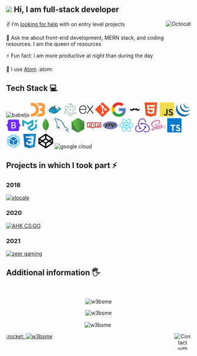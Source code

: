 ## <img src="https://raw.githubusercontent.com/w3bsme/w3bsme/main/resources/hi.gif" width="30px"> Hi, I am full-stack developer

<img align="right" alt="Octocat" height="130px" src="https://media.giphy.com/media/du3J3cXyzhj75IOgvA/giphy.gif" >

:v: I’m [looking for help](https://t.me/w3bsme) with on entry level projects

:page_facing_up: Ask me about front-end development, MERN stack, and coding resources. I am the queen of resources

:zap: Fun fact: I am more productive at night than during the day

:briefcase: I use [Atom][1] :atom:

[1]: https://atom.io

## Tech Stack :computer:

<p align="left">
    <img src="https://www.vectorlogo.zone/logos/babeljs/babeljs-icon.svg" alt="babeljs" width="40" height="40"/>
    <img src="https://raw.githubusercontent.com/devicons/devicon/master/icons/d3js/d3js-plain.svg" alt="d3js" width="40" height="40"/>
    <img src="https://raw.githubusercontent.com/devicons/devicon/master/icons/docker/docker-original.svg" alt="docker" width="40" height="40"/>
    <img src="https://raw.githubusercontent.com/devicons/devicon/master/icons/electron/electron-original.svg" alt="electron" width="40" height="40"/>
    <img src="https://raw.githubusercontent.com/devicons/devicon/master/icons/express/express-original.svg" alt="express" width="40" height="40"/>
    <img src="https://raw.githubusercontent.com/devicons/devicon/master/icons/git/git-original.svg" alt="git" width="40" height="40"/>
    <img src="https://raw.githubusercontent.com/devicons/devicon/master/icons/google/google-original.svg" alt="google" width="40" height="40"/>
    <img src="https://raw.githubusercontent.com/devicons/devicon/master/icons/handlebars/handlebars-original.svg" alt="handlebars" width="40" height="40"/>
    <img src="https://raw.githubusercontent.com/devicons/devicon/master/icons/html5/html5-original.svg" alt="html5" width="40" height="40"/>
    <img src="https://raw.githubusercontent.com/devicons/devicon/master/icons/javascript/javascript-original.svg" alt="javascript" width="40" height="40"/>
    <img src="https://raw.githubusercontent.com/devicons/devicon/master/icons/jquery/jquery-original.svg" alt="jquery" width="40" height="40"/>
    <img src="https://raw.githubusercontent.com/devicons/devicon/master/icons/bootstrap/bootstrap-plain.svg" alt="bootstrap" width="40" height="40"/>
    <img src="https://raw.githubusercontent.com/devicons/devicon/master/icons/materialui/materialui-plain.svg" alt="materialui" width="40" height="40"/>
    <img src="https://raw.githubusercontent.com/devicons/devicon/master/icons/mongodb/mongodb-original.svg" alt="mongodb" width="40" height="40"/>
    <img src="https://raw.githubusercontent.com/devicons/devicon/master/icons/mysql/mysql-original.svg" alt="mysql" width="40" height="40"/>
    <img src="https://raw.githubusercontent.com/devicons/devicon/master/icons/nodejs/nodejs-original.svg" alt="nodejs" width="40" height="40"/>
    <img src="https://raw.githubusercontent.com/devicons/devicon/master/icons/npm/npm-original-wordmark.svg" alt="npm" width="40" height="40"/>
    <img src="https://raw.githubusercontent.com/devicons/devicon/master/icons/php/php-original.svg" alt="php" width="40" height="40"/>
    <img src="https://raw.githubusercontent.com/devicons/devicon/master/icons/react/react-original.svg" alt="react" width="40" height="40"/>
    <img src="https://raw.githubusercontent.com/devicons/devicon/master/icons/redux/redux-original.svg" alt="redux" width="40" height="40"/>
    <img src="https://raw.githubusercontent.com/devicons/devicon/master/icons/sass/sass-original.svg" alt="sass" width="40" height="40"/>
    <img src="https://raw.githubusercontent.com/devicons/devicon/master/icons/typescript/typescript-original.svg" alt="typescript" width="40" height="40"/>
    <img src="https://raw.githubusercontent.com/devicons/devicon/master/icons/webpack/webpack-original.svg" alt="webpack" width="40" height="40"/>
    <img src="https://raw.githubusercontent.com/devicons/devicon/master/icons/css3/css3-original.svg" alt="css3" width="40" height="40"/>
    <img src="https://raw.githubusercontent.com/devicons/devicon/master/icons/codepen/codepen-plain.svg" alt="codepen" width="40" height="40"/>
    <img src="https://www.vectorlogo.zone/logos/google_cloud/google_cloud-icon.svg" alt="google cloud" width="40" height="40"/>
</p>

## Projects in which I took part :zap:

### 2018
<p align="left">
    <a href="https://xlocale.ru">
        <img src="https://avatars.githubusercontent.com/u/77134257" alt="xlocale" width="40" height="40"/>
    </a>
</p>

### 2020
<p align="left">
    <a href="https://github.com/ahkcsgo">
        <img src="https://avatars.githubusercontent.com/u/73941222" alt="AHK CS:GO" width="40" height="40"/>
    </a>
</p>

### 2021
<p align="left">
    <a href="https://zeer-gaming.ru">
        <img src="https://raw.githubusercontent.com/w3bsme/w3bsme/main/resources/zeer.svg" alt="zeer gaming" width="40" height="40"/>
    </a>
</p>

## Additional information :raised_hand_with_fingers_splayed:

&nbsp;
<p align="center">
  <img align="center" src="https://github-readme-stats.vercel.app/api/top-langs?username=w3bsme&show_icons=true&locale=en&layout=compact" alt="w3bsme" />
</p>
<p align="center">
    <img src="https://github-readme-streak-stats.herokuapp.com/?user=w3bsme&" alt="w3bsme" />
</p>
<p align="center">
    <img align="center" src="https://github-readme-stats.vercel.app/api?username=w3bsme&show_icons=true&locale=en" alt="w3bsme" />&nbsp;
</p>

<p align="center">
    <a href="https://t.me/w3bsme" target="blank">
    <img align="right" src="https://telegram.org/img/website_icon.svg" alt="Contact with me" height="45" width="45" />
</p>

<p align="left"> :rocket: <img src="https://komarev.com/ghpvc/?username=w3bsme" alt="w3bsme" /> </p>
